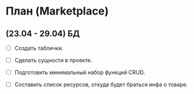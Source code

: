 # План (Marketplace)

## (23.04 - 29.04) БД

- [ ] Cоздать таблички.

- [ ] Cделать сущности в проекте.

- [ ] Подготовить минимальный набор функций CRUD.
    
- [ ] Составить список ресурсов, откуда будет браться инфа о товаре.



